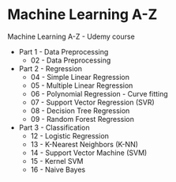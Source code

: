 # Machine Learning A-Z
Machine Learning A-Z - Udemy course

* Part 1 - Data Preprocessing
    * 02 - Data Preprocessing
* Part 2 - Regression
    * 04 - Simple Linear Regression
    * 05 - Multiple Linear Regression
    * 06 - Polynomial Regression - Curve fitting
    * 07 - Support Vector Regression (SVR)
    * 08 - Decision Tree Regression
    * 09 - Random Forest Regression
* Part 3 - Classification
    * 12 - Logistic Regression
    * 13 - K-Nearest Neighbors (K-NN)
    * 14 - Support Vector Machine (SVM)
    * 15 - Kernel SVM
    * 16 - Naive Bayes
